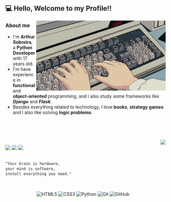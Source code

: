 ## 💻 Hello, Welcome to my Profile!!

<img src=pragramming.gif height=220 align=right>

### About me
  * I'm **Arthur Sobreira**, a **Python Developer** with 17 years old. 
  * I'm have experience in **functional** and **object-oriented** programming, 
    and i also study some frameworks like ***Django*** and ***Flask***.
  * Besides everything related to technology, I love **books**, **strategy games** and I also like solving **logic problems**.

<br>

##

<br>

<div>
  <a href="https://github.com/ArthurSobreira">
  <img align="right" height="180" src="https://github-readme-stats.vercel.app/api?username=ArthurSobreira&show_icons=false&theme=apprentice&include_all_commits=false&count_private=false"><br>
  <a align="center" href="https://instagram.com/arthursserpa" target="_blank"><img src="https://img.shields.io/badge/-Instagram-%23E4405F?style=for-the-badge&logo=instagram&logoColor=white" target="_blank"></a>
  <a align="center" href="mailto:tutusobreirai@gmail.com"><img src="https://img.shields.io/badge/-Gmail-%23333?style=for-the-badge&logo=gmail&logoColor=white" target="_blank"></a>
  <a align="center" href="https://www.linkedin.com/in/arthur-sobreira-96591722b" target="_blank"><img src="https://img.shields.io/badge/-LinkedIn-%230077B5?style=for-the-badge&logo=linkedin&logoColor=white" target="_blank"></a>
</div>
 
<br> 

```
"Your brain is hardware, 
your mind is software, 
install everything you need."
```
 
##

<div align="center" style="display: inline_block"><br>
  <img align="center" alt="HTML5" height=30
       src="https://img.shields.io/badge/HTML5-E34F26?style=for-the-badge&logo=html5&logoColor=white">
  <img align="center" alt="CSS3" height=30
       src="https://img.shields.io/badge/CSS3-1572B6?style=for-the-badge&logo=css3&logoColor=white">
  <img align="center" alt="Python" height=30 
       src="https://img.shields.io/badge/Python-14354C?style=for-the-badge&logo=python&logoColor=white">
  <img align="center" alt="Git" height=30 
       src="https://img.shields.io/badge/GIT-E44C30?style=for-the-badge&logo=git&logoColor=white">
  <img align="center" alt="GitHub" height=30
       src=https://img.shields.io/badge/GitHub-100000?style=for-the-badge&logo=github&logoColor=whit>
</div>
 
